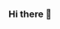 ### Hi there 👋

<!--
**rizamoyi/rizamoyi** is a ✨ _special_ ✨ repository because its `README.md` (this file) appears on your GitHub profile.
I am a JavaScript developer that focuses on front end frameworks such as React and Vue. I have a passion for Design Systems, Web accessibility and Server-less technologies. Continuous learning is my first priority as a JavaScript developer. Striving to write clean code with a passion for creative problem solving while learning new technologies.

- 🔭 I’m currently working on ...
- 🌱 I’m currently learning ...
- 👯 I’m looking to collaborate on ...
- 🤔 I’m looking for help with ...
- 💬 Ask me about ...
- 📫 How to reach me: ...
- 😄 Pronouns: ...
- ⚡ Fun fact: ...
-->
